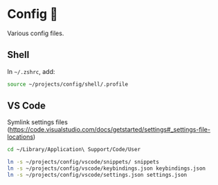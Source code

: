 # Config 🔧

Various config files.

## Shell

In `~/.zshrc`, add:

```bash
source ~/projects/config/shell/.profile
```

## VS Code

Symlink settings files (https://code.visualstudio.com/docs/getstarted/settings#_settings-file-locations)

```bash
cd ~/Library/Application\ Support/Code/User

ln -s ~/projects/config/vscode/snippets/ snippets
ln -s ~/projects/config/vscode/keybindings.json keybindings.json
ln -s ~/projects/config/vscode/settings.json settings.json
```
